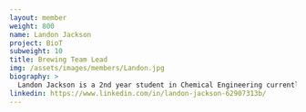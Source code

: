 ```yaml
---
layout: member
weight: 800
name: Landon Jackson
project: BioT
subweight: 10
title: Brewing Team Lead
img: /assets/images/members/Landon.jpg
biography: >
  Landon Jackson is a 2nd year student in Chemical Engineering currently on a Co-op position at Ballard. Even though it is his first year as part of Envision, he is already having a profound impact on the automated brewing project, BioT, previously CHBeer. Within a few months of becoming lead, CHBeer has already synthesized an industrial standard product and gained department and international recognition. He is committed to learning more about the unit operations and chemical processes and their applications within the industry. Landon is dedicated to to his team and believes that hard work and perseverance are key to success.
linkedin: https://www.linkedin.com/in/landon-jackson-62907313b/
---
```

